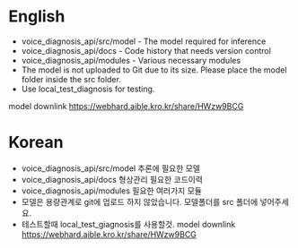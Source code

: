 # English
- voice_diagnosis_api/src/model - The model required for inference  
- voice_diagnosis_api/docs - Code history that needs version control  
- voice_diagnosis_api/modules - Various necessary modules  
- The model is not uploaded to Git due to its size. Please place the model folder inside the src folder.  
- Use local_test_diagnosis for testing.  

model downlink
https://webhard.aible.kro.kr/share/HWzw9BCG

# Korean
- voice_diagnosis_api/src/model 추론에 필요한 모델
- voice_diagnosis_api/docs 형상관리 필요한 코드이력
- voice_diagnosis_api/modules 필요한 여러가지 모듈
- 모델은 용량관계로 git에 업로드 하지 않았습니다. 모델폴더를 src 폴더에 넣어주세요.
- 테스트할때 local_test_giagnosis를 사용할것.
model downlink
https://webhard.aible.kro.kr/share/HWzw9BCG
